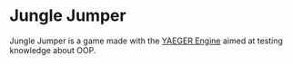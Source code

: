 # Jungle Jumper

Jungle Jumper is a game made with the [YAEGER Engine](https://github.com/han-yaeger/yaeger) aimed at testing knowledge about OOP.